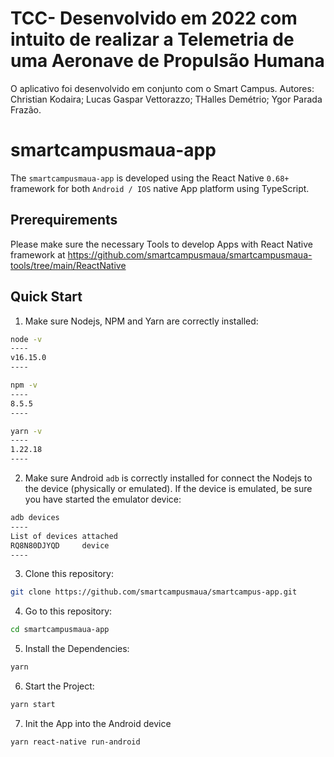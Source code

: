 # TCC- Desenvolvido em 2022 com intuito de realizar a Telemetria de uma Aeronave de Propulsão Humana
O aplicativo foi desenvolvido em conjunto com o Smart Campus. 
Autores: Christian Kodaira; Lucas Gaspar Vettorazzo; THalles Demétrio; Ygor Parada Frazão.
# smartcampusmaua-app

The `smartcampusmaua-app` is developed using the React Native `0.68+` framework for both `Android / IOS` native App platform using TypeScript.

## Prerequirements

Please make sure the necessary Tools to develop Apps with React Native framework at https://github.com/smartcampusmaua/smartcampusmaua-tools/tree/main/ReactNative

## Quick Start

1. Make sure Nodejs, NPM and Yarn are correctly installed:

```bash
node -v
----
v16.15.0
----
```

```bash
npm -v
----
8.5.5
----
```

```bash
yarn -v
----
1.22.18
----
```



2. Make sure Android `adb` is correctly installed for connect the Nodejs to the device (physically or emulated). If the device is emulated, be sure you have started the emulator device:

```bash
adb devices
----
List of devices attached
RQ8N80DJYQD     device
----
```



3. Clone this repository:

```bash
git clone https://github.com/smartcampusmaua/smartcampus-app.git
```



4. Go to this repository:

```bash
cd smartcampusmaua-app
```



5. Install the Dependencies:

```bash
yarn 
```



6. Start the Project:

```bash 
yarn start
```

7. Init the App into the Android device
```bash
yarn react-native run-android
```


